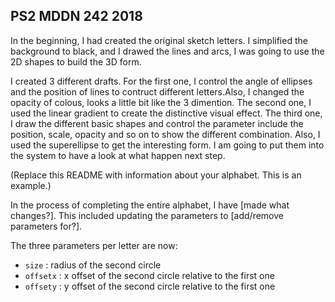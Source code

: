 ## PS2 MDDN 242 2018

In the beginning, I had created the original sketch letters. I simplified the background to black, and I drawed the lines and  arcs, I was going to use the 2D shapes to build the 3D form. 

I created 3 different drafts. For the first one, I control the angle of ellipses and the position of lines to contruct different letters.Also, I changed the opacity of colous, looks a little bit like the 3 dimention.
The second one, I used the linear gradient to create the distinctive visual effect.
The third one, I draw the different basic shapes and control the parameter include the position, scale, opacity and so on to show the different combination. Also, I used the superellipse to get the interesting form.
I am going to put them into the system to have a look at what happen next step.

<!-- I added some constant value instead of variables. Finally, with all the helps, I work out them within 12 variables. Also, I employed the colours to my alphabet from my precedant. Afterwards, I refined all the details of each letter and number like size, position, joint, ratio, colour, shadow to make them stand out. I look forward to creating the consistent style for my alphabet. -->
<!-- I continued to develop one of my original idea. I used this style to create a couple of letters. In this case, the problem is I need more variables to define the different letter, like the colour for each part, the handle point, and so on. Also, I keep working on the details of my letters. -->

(Replace this README with information about your alphabet. This is an example.)

In the process of completing the entire alphabet, I have [made what changes?].
This included updating the parameters to [add/remove parameters for?].

The three parameters per letter are now:
  * `size` : radius of the second circle
  * `offsetx` : x offset of the second circle relative to the first one
  * `offsety` : y offset of the second circle relative to the first one

